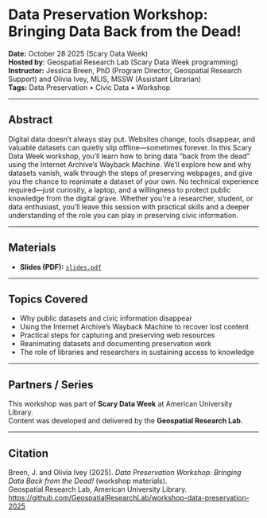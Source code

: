 # Data Preservation Workshop: Bringing Data Back from the Dead!

**Date:** October 28 2025 (Scary Data Week)  
**Hosted by:** Geospatial Research Lab (Scary Data Week programming)  
**Instructor:** Jessica Breen, PhD (Program Director, Geospatial Research Support) and Olivia Ivey, MLIS, MSSW (Assistant Librarian)  
**Tags:** Data Preservation • Civic Data • Workshop

---

## Abstract

Digital data doesn’t always stay put. Websites change, tools disappear, and valuable datasets can quietly slip offline—sometimes forever. In this Scary Data Week workshop, you’ll learn how to bring data “back from the dead” using the Internet Archive’s Wayback Machine. We’ll explore how and why datasets vanish, walk through the steps of preserving webpages, and give you the chance to reanimate a dataset of your own. No technical experience required—just curiosity, a laptop, and a willingness to protect public knowledge from the digital grave. Whether you’re a researcher, student, or data enthusiast, you’ll leave this session with practical skills and a deeper understanding of the role you can play in preserving civic information.

---

## Materials

- **Slides (PDF):** [`slides.pdf`](documents/slides.pdf)  

---

## Topics Covered

- Why public datasets and civic information disappear  
- Using the Internet Archive’s Wayback Machine to recover lost content  
- Practical steps for capturing and preserving web resources  
- Reanimating datasets and documenting preservation work  
- The role of libraries and researchers in sustaining access to knowledge  

---

## Partners / Series

This workshop was part of **Scary Data Week** at American University Library.  
Content was developed and delivered by the **Geospatial Research Lab**.

---

## Citation

Breen, J. and Olivia Ivey (2025). *Data Preservation Workshop: Bringing Data Back from the Dead!* (workshop materials).  
Geospatial Research Lab, American University Library.  
https://github.com/GeospatialResearchLab/workshop-data-preservation-2025
